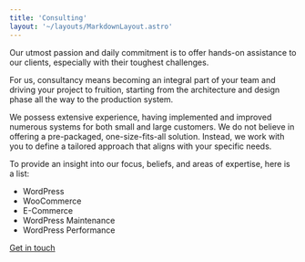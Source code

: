 ```yaml
---
title: 'Consulting'
layout: '~/layouts/MarkdownLayout.astro'
---
```



Our utmost passion and daily commitment is to offer hands-on assistance to our clients, especially with their toughest challenges.

For us, consultancy means becoming an integral part of your team and driving your project to fruition, starting from the architecture and design phase all the way to the production system.

We possess extensive experience, having implemented and improved numerous systems for both small and large customers. We do not believe in offering a pre-packaged, one-size-fits-all solution. Instead, we work with you to define a tailored approach that aligns with your specific needs.

To provide an insight into our focus, beliefs, and areas of expertise, here is a list:

* WordPress
* WooCommerce
* E-Commerce
* WordPress Maintenance
* WordPress Performance

[Get in touch](https://mgknet.com/contact)
